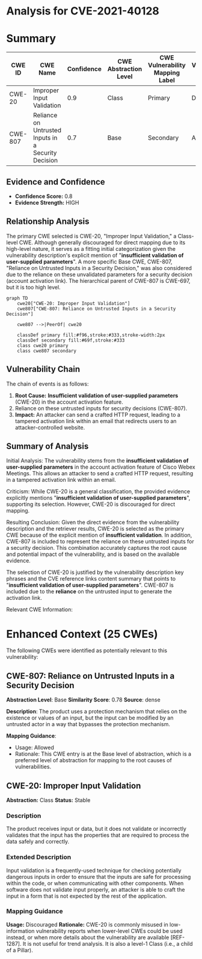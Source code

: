 # Analysis for CVE-2021-40128

# Summary
| CWE ID | CWE Name | Confidence | CWE Abstraction Level | CWE Vulnerability Mapping Label | CWE-Vulnerability Mapping Notes |
|---|---|---|---|---|---|
| CWE-20 | Improper Input Validation | 0.9 | Class | Primary | Discouraged |
| CWE-807 | Reliance on Untrusted Inputs in a Security Decision | 0.7 | Base | Secondary | Allowed |

## Evidence and Confidence

*   **Confidence Score:** 0.8
*   **Evidence Strength:** HIGH

## Relationship Analysis
The primary CWE selected is CWE-20, "Improper Input Validation," a Class-level CWE. Although generally discouraged for direct mapping due to its high-level nature, it serves as a fitting initial categorization given the vulnerability description's explicit mention of "**insufficient validation of user-supplied parameters**". A more specific Base CWE, CWE-807, "Reliance on Untrusted Inputs in a Security Decision," was also considered due to the reliance on these unvalidated parameters for a security decision (account activation link). The hierarchical parent of CWE-807 is CWE-697, but it is too high level.

```mermaid
graph TD
    cwe20["CWE-20: Improper Input Validation"]
    cwe807["CWE-807: Reliance on Untrusted Inputs in a Security Decision"]
    
    cwe807 -->|PeerOf| cwe20
    
    classDef primary fill:#f96,stroke:#333,stroke-width:2px
    classDef secondary fill:#69f,stroke:#333
    class cwe20 primary
    class cwe807 secondary
```

## Vulnerability Chain
The chain of events is as follows:
1.  **Root Cause:** **Insufficient validation of user-supplied parameters** (CWE-20) in the account activation feature.
2.  Reliance on these untrusted inputs for security decisions (CWE-807).
3.  **Impact:** An attacker can send a crafted HTTP request, leading to a tampered activation link within an email that redirects users to an attacker-controlled website.

## Summary of Analysis
Initial Analysis: The vulnerability stems from the **insufficient validation of user-supplied parameters** in the account activation feature of Cisco Webex Meetings. This allows an attacker to send a crafted HTTP request, resulting in a tampered activation link within an email.

Criticism: While CWE-20 is a general classification, the provided evidence explicitly mentions "**insufficient validation of user-supplied parameters**", supporting its selection. However, CWE-20 is discouraged for direct mapping.

Resulting Conclusion: Given the direct evidence from the vulnerability description and the retriever results, CWE-20 is selected as the primary CWE because of the explicit mention of **insufficient validation**. In addition, CWE-807 is included to represent the reliance on these untrusted inputs for a security decision. This combination accurately captures the root cause and potential impact of the vulnerability, and is based on the available evidence.

The selection of CWE-20 is justified by the vulnerability description key phrases and the CVE reference links content summary that points to "**insufficient validation of user-supplied parameters**". CWE-807 is included due to the **reliance** on the untrusted input to generate the activation link.

Relevant CWE Information:

# Enhanced Context (25 CWEs)
The following CWEs were identified as potentially relevant to this vulnerability:

## CWE-807: Reliance on Untrusted Inputs in a Security Decision
**Abstraction Level**: Base
**Similarity Score**: 0.78
**Source**: dense

**Description**:
The product uses a protection mechanism that relies on the existence or values of an input, but the input can be modified by an untrusted actor in a way that bypasses the protection mechanism.

**Mapping Guidance**:
- Usage: Allowed
- Rationale: This CWE entry is at the Base level of abstraction, which is a preferred level of abstraction for mapping to the root causes of vulnerabilities.

## CWE-20: Improper Input Validation
**Abstraction:** Class
**Status:** Stable

### Description
The product receives input or data, but it does
        not validate or incorrectly validates that the input has the
        properties that are required to process the data safely and
        correctly.

### Extended Description
Input validation is a frequently-used technique for checking potentially dangerous inputs in order to ensure that the inputs are safe for processing within the code, or when communicating with other components. When software does not validate input properly, an attacker is able to craft the input in a form that is not expected by the rest of the application.

### Mapping Guidance
**Usage:** Discouraged
**Rationale:** CWE-20 is commonly misused in low-information vulnerability reports when lower-level CWEs could be used instead, or when more details about the vulnerability are available [REF-1287]. It is not useful for trend analysis. It is also a level-1 Class (i.e., a child of a Pillar).